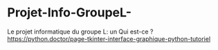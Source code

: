 # Projet-Info-GroupeL-
Le projet informatique du groupe L: un Qui est-ce ?  
https://python.doctor/page-tkinter-interface-graphique-python-tutoriel
